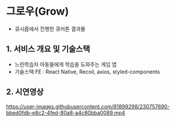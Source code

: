 # 그로우(Grow) 
- 큐시즘에서 진행한 큐커톤 결과물


## 1. 서비스 개요 및 기술스택
- 느린학습자 아동들에게 학습을 도와주는 게임 앱
- 기술스택 FE : React Native, Recoil, axios, styled-components 


## 2. 시연영상


https://user-images.githubusercontent.com/81899298/230757690-bbed0fdb-e8c2-4fed-80a8-a4c80bba0089.mp4

